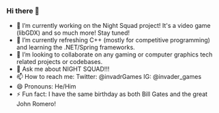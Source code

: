 ### Hi there 👋

- 🔭 I’m currently working on the Night Squad project! It's a video game (libGDX) and so much more!  Stay tuned!
- 🌱 I’m currently refreshing C++ (mostly for competitive programming) and learning the .NET/Spring frameworks.
- 👯 I’m looking to collaborate on any gaming or computer graphics tech related projects or codebases.
- 💬 Ask me about NIGHT SQUAD!!!
- 📫 How to reach me: Twitter: @invadrGames  IG: @invader_games
- 😄 Pronouns: He/Him
- ⚡ Fun fact: I have the same birthday as both Bill Gates and the great John Romero!

